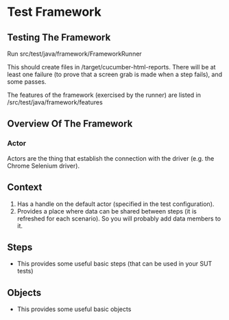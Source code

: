 # Test Framework

## Testing The Framework

Run src/test/java/framework/FrameworkRunner

This should create files in /target/cucumber-html-reports. There will be at least one failure (to prove that a screen
grab is made when a step fails), and some passes.

The features of the framework (exercised by the runner) are listed in /src/test/java/framework/features

## Overview Of The Framework

### Actor

Actors are the thing that establish the connection with the driver (e.g. the Chrome Selenium driver).

## Context

1. Has a handle on the default actor (specified in the test configuration).
1. Provides a place where data can be shared between steps (it is refreshed for each scenario). So you will probably add
   data members to it.

## Steps

* This provides some useful basic steps (that can be used in your SUT tests)

## Objects

* This provides some useful basic objects
